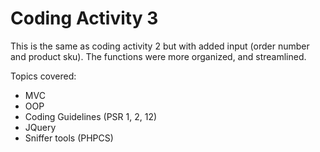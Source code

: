 
# Coding Activity 3

This is the same as coding activity 2 but with added input (order number and product sku). The functions were more organized, and streamlined. 

Topics covered:

- MVC
- OOP 
- Coding Guidelines (PSR 1, 2, 12)
- JQuery 
- Sniffer tools (PHPCS)


